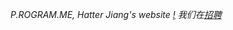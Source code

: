 _P.ROGRAM.ME, Hatter Jiang's website [!](http://hatter.me) 我们在[招聘](http://p.rogram.me/recruitment/)_
